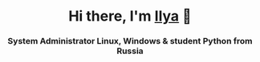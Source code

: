 <h1 align="center">Hi there, I'm <a href="https://daniilshat.ru/" target="_blank">Ilya</a> 👋</h1>
<h3 align="center">System Administrator Linux, Windows & student Python from Russia</h3>
<!--
**ilkuru/ilkuru** is a ✨ _special_ ✨ repository because its `README.md` (this file) appears on your GitHub profile.

Here are some ideas to get you started:

- 🔭 I’m currently working on ...
- 🌱 I’m currently learning ...
- 👯 I’m looking to collaborate on ...
- 🤔 I’m looking for help with ...
- 💬 Ask me about ...
- 📫 How to reach me: ...
- 😄 Pronouns: ...
- ⚡ Fun fact: ...
-->
